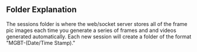 ## Folder Explanation

The sessions folder is where the web/socket server stores all of the frame pic images each time you generate a series of frames and  and videos generated automatically. Each new session will create a folder of the format "MGBT-(Date/Time Stamp)." 